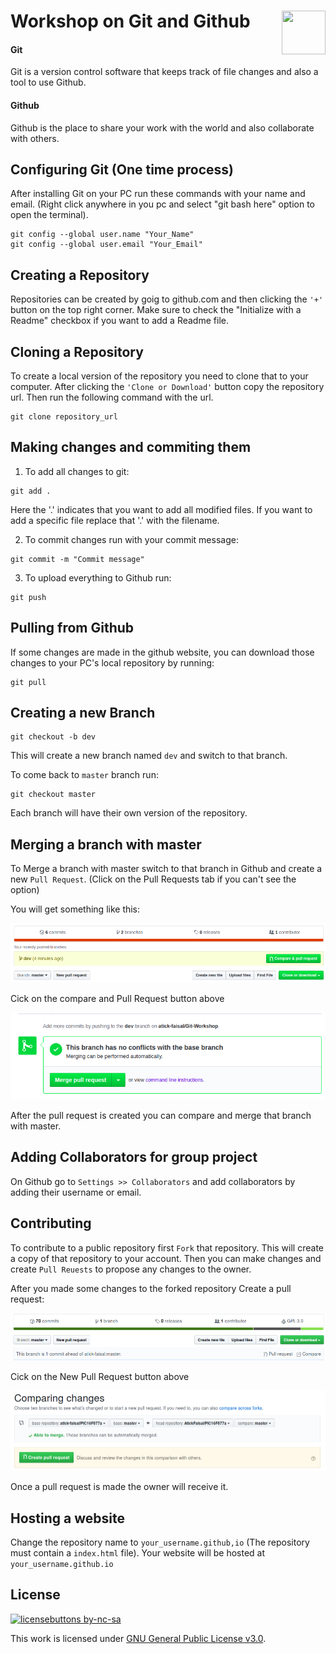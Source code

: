 # Workshop on Git and Github <img src="https://git-scm.com/images/logos/downloads/Git-Icon-1788C.png" width="70" height="70" align="right"/> 

#### Git 
Git is a version control software that keeps track of file changes and also a tool to use Github.
#### Github
Github is the place to share your work with the world and also collaborate with others.

## Configuring Git (One time process)
After installing Git on your PC run these commands with your name and email. (Right click anywhere in you pc and select "git bash here" option to open the terminal).

```
git config --global user.name "Your_Name"
git config --global user.email "Your_Email"
```

## Creating a Repository
Repositories can be created by goig to github.com and then clicking the `'+'` button on the top right corner. Make sure to check the "Initialize with a Readme" checkbox if you want to add a Readme file.

## Cloning a Repository
To create a local version of the repository you need to clone that to your computer. After clicking the `'Clone or Download'` button copy the repository url. Then run the following command with the url.

```
git clone repository_url
```

## Making changes and commiting them
1. To add all changes to git:

```
git add .
```
Here the '.' indicates that you want to add all modified files. If you want to add a specific file replace that '.' with the filename.

2. To commit changes run with your commit message:
```
git commit -m "Commit message"
```

3. To upload everything to Github run:
```
git push
```

## Pulling from Github
If some changes are made in the github website, you can download those changes to your PC's local repository by running:
```
git pull
```
## Creating a new Branch
```
git checkout -b dev
```
This will create a new branch named `dev` and switch to that branch.
 
To come back to `master` branch run:
```
git checkout master
```

Each branch will have their own version of the repository.

## Merging a branch with master
To Merge a branch with master switch to that branch in Github and create a new `Pull Request`. (Click on the Pull Requests tab if you can't see the option)

You will get something like this:

<p>
 <img src="pr3.png">
 <br>
 <p>
  Cick on the compare and Pull Request button above
  </p>
 <img src="pr4.png">
</p>

After the pull request is created you can compare and merge that branch with master.

## Adding Collaborators for group project
On Github go to `Settings >> Collaborators` and add collaborators by adding their username or email.

## Contributing
To contribute to a public repository first `Fork` that repository. This will create a copy of that repository to your account. Then you can make changes and create `Pull Reuests` to propose any changes to the owner.

After you made some changes to the forked repository Create a pull request:
<p>
 <img src="pr1.png">
 <br>
 <p>
  Cick on the New Pull Request button above
  </p>
 <img src="pr2.png">
</p>

Once a pull request is made the owner will receive it.

## Hosting a website
Change the repository name to `your_username.github,io` (The repository must contain a `index.html` file). Your website will be hosted at `your_username.github.io`


## License
[![licensebuttons by-nc-sa](https://licensebuttons.net/l/by-nc-sa/3.0/88x31.png)](https://creativecommons.org/licenses/by-nc-sa/4.0)

This work is licensed under [GNU General Public License v3.0](https://github.com/atick-faisal/PIC16F877a/blob/master/LICENSE). 
